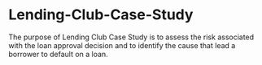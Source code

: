 # Lending-Club-Case-Study
The purpose of Lending Club Case Study is to assess the risk associated with the loan approval decision and to identify the cause that lead a borrower to default on a loan.
